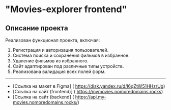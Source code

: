 

# "Movies-explorer frontend"

## Описание проекта
Реализован функционал проекта, включая:
1. Регистрация и авторизация пользователей.
2. Система поиска и сохранения фильмов в избранное.
3. Удаление фильмов из избранного.
4. Сайт адаптирован под различные типы устройств.
5. Реализована валидация всех  полей форм.

------------
* [Ссылка на макет в Figma] ( https://disk.yandex.ru/d/I6qZtW51HHzrUg)
* [Ссылка на сайт (frontend)] ( https://mymovies.nomoredomains.rocks)
* [Ссылка на сайт (backend] ( https://api.my-movies.nomoredomains.rocks/)
  

